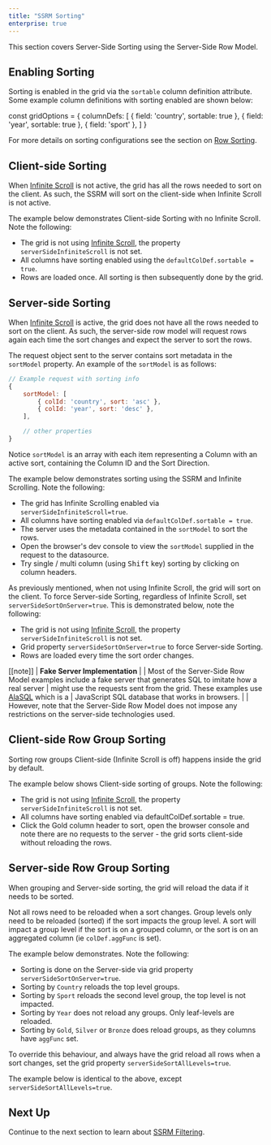 ```yaml
---
title: "SSRM Sorting"
enterprise: true
---
```


This section covers Server-Side Sorting using the Server-Side Row Model.

## Enabling Sorting

Sorting is enabled in the grid via the `sortable` column definition attribute. Some example column definitions
with sorting enabled are shown below:


<snippet>
const gridOptions = {
    columnDefs: [
        { field: 'country', sortable: true },
        { field: 'year', sortable: true },
        { field: 'sport' },
    ]
}
</snippet>

For more details on sorting configurations see the section on [Row Sorting](/row-sorting/).

## Client-side Sorting

When [Infinite Scroll](/server-side-model-row-stores/) is not active, the grid has all the rows needed to sort on the client. As such, the SSRM will sort on the client-side when Infinite Scroll is not active.

The example below demonstrates Client-side Sorting with no Infinite Scroll. Note the following:

- The grid is not using [Infinite Scroll](/server-side-model-row-stores/), the property  `serverSideInfiniteScroll` is not set.
- All columns have sorting enabled using the `defaultColDef.sortable = true`.
- Rows are loaded once. All sorting is then subsequently done by the grid.

<grid-example title='Client-side Sorting' name='full-sort-client-side' type='generated' options='{ "enterprise": true, "modules": ["serverside"] }'></grid-example>

## Server-side Sorting

When [Infinite Scroll](/server-side-model-row-stores/) is active, the grid does not have all the rows needed to sort on the client. As such, the server-side row model will request rows again each time the sort changes and expect the server to sort the rows.

The request object sent to the server contains sort metadata in the `sortModel` property. An example of the `sortModel` is as follows:

```js
// Example request with sorting info
{
    sortModel: [
        { colId: 'country', sort: 'asc' },
        { colId: 'year', sort: 'desc' },
    ],

    // other properties
}
```

Notice `sortModel` is an array with each item representing a Column with an active sort, containing the Column ID and the Sort Direction.

The example below demonstrates sorting using the SSRM and Infinite Scrolling. Note the following:

- The grid has Infinite Scrolling enabled via `serverSideInfiniteScroll=true`.
- All columns have sorting enabled via `defaultColDef.sortable = true`.
- The server uses the metadata contained in the `sortModel` to sort the rows.
- Open the browser's dev console to view the `sortModel` supplied in the request to the datasource.
- Try single / multi column (using <kbd>Shift</kbd> key) sorting by clicking on column headers.

<grid-example title='Server Side Sorting' name='infinite-sorting' type='generated' options='{ "enterprise": true, "extras": ["alasql"], "modules": ["serverside"] }'></grid-example>

As previously mentioned, when not using Infinite Scroll, the grid will sort on the client. To force Server-side Sorting, regardless of Infinite Scroll, set `serverSideSortOnServer=true`. This is demonstrated below, note the following:

- The grid is not using [Infinite Scroll](/server-side-model-row-stores/), the property  `serverSideInfiniteScroll` is not set.
- Grid property `serverSideSortOnServer=true` to force Server-side Sorting.
- Rows are loaded every time the sort order changes.

<grid-example title='No Infinite Scroll Server-side Sorting' name='full-sort-server-side' type='generated' options='{ "enterprise": true, "modules": ["serverside"] }'></grid-example>

[[note]]
| **Fake Server Implementation**
|
| Most of the Server-Side Row Model examples include a fake server that generates SQL to imitate how a real server
| might use the requests sent from the grid. These examples use [AlaSQL](http://alasql.org/) which is a
| JavaScript SQL database that works in browsers.
|
| However, note that the Server-Side Row Model does not impose any restrictions on the server-side technologies used.

## Client-side Row Group Sorting

Sorting row groups Client-side (Infinite Scroll is off) happens inside the grid by default.

The example below shows Client-side sorting of groups. Note the following:
 
 - The grid is not using [Infinite Scroll](/server-side-model-row-stores/), the property  `serverSideInfiniteScroll` is not set.
 - All columns have sorting enabled via defaultColDef.sortable = true.
 - Click the Gold column header to sort, open the browser console and note there are no requests to the server - the grid sorts client-side without reloading the rows.


<grid-example title='Client-side Group Sorting' name='group-sort-client-side' type='generated' options='{ "enterprise": true, "extras": ["alasql"], "modules": ["serverside"] }'></grid-example>


## Server-side Row Group Sorting

When grouping and Server-side sorting, the grid will reload the data if it needs to be sorted.

Not all rows need to be reloaded when a sort changes. Group levels only need to be reloaded (sorted) if the sort impacts the group level. A sort will impact a group level if the sort is on a grouped column, or the sort is on an aggregated column (ie `colDef.aggFunc` is set).

The example below demonstrates. Note the following:

- Sorting is done on the Server-side via grid property `serverSideSortOnServer=true`.
- Sorting by `Country` reloads the top level groups.
- Sorting by `Sport` reloads the second level group, the top level is not impacted.
- Sorting by `Year` does not reload any groups. Only leaf-levels are reloaded.
- Sorting by `Gold`, `Silver` or `Bronze` does reload groups, as they columns have `aggFunc` set.

<grid-example title='Server-side Group Sorting' name='group-sort-server-side' type='generated' options='{ "enterprise": true, "extras": ["alasql"], "modules": ["serverside"] }'></grid-example>

To override this behaviour, and always have the grid reload all rows when a sort changes, set the grid property `serverSideSortAllLevels=true`.

The example below is identical to the above, except `serverSideSortAllLevels=true`.

<grid-example title='Server-side Group Sorting Force' name='group-sort-server-side-force' type='generated' options='{ "enterprise": true, "extras": ["alasql"], "modules": ["serverside"] }'></grid-example>

## Next Up

Continue to the next section to learn about [SSRM Filtering](/server-side-model-filtering/).
